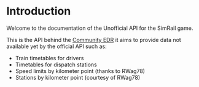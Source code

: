 # Introduction
Welcome to the documentation of the Unofficial API for the SimRail game.

This is the API behind the [Community EDR](https://edr.simrail.app/) it aims to provide data not available yet by the official API such as:
- Train timetables for drivers
- Timetables for dispatch stations
- Speed limits by kilometer point (thanks to RWag78)
- Stations by kilometer point (courtesy of RWag78)
